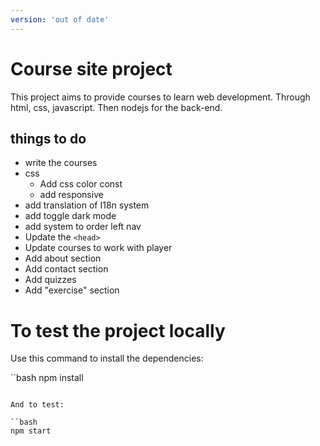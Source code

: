 ```yaml
---
version: 'out of date'
---
```


# Course site project

This project aims to provide courses to learn web development.
Through html, css, javascript. Then nodejs for the back-end.

## things to do

- write the courses
- css
    - Add css color const
    - add responsive 
- add translation of I18n system
- add toggle dark mode
- add system to order left nav
- Update the `<head>`
- Update courses to work with player
- Add about section 
- Add contact section
- Add quizzes
- Add "exercise" section

# To test the project locally

Use this command to install the dependencies:

``bash
npm install
```

And to test:

``bash
npm start
```
